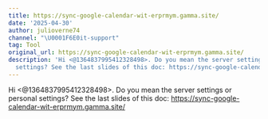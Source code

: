 ```yaml
---
title: https://sync-google-calendar-wit-erprmym.gamma.site/
date: '2025-04-30'
author: julioverne74
channel: "\U0001F6E0it-support"
tag: Tool
original_url: https://sync-google-calendar-wit-erprmym.gamma.site/
description: 'Hi <@1364837995412328498>. Do you mean the server settings or personal
  settings? See the last slides of this doc: https://sync-google-calendar-wit-erprmym.gamma.site/'
---
```


Hi <@1364837995412328498>. Do you mean the server settings or personal settings? See the last slides of this doc: https://sync-google-calendar-wit-erprmym.gamma.site/